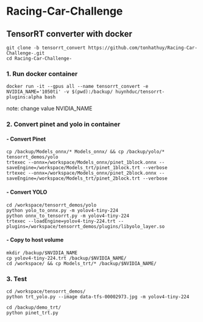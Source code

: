 # Racing-Car-Challenge
## TensorRT converter with docker
    
    git clone -b tensorrt_convert https://github.com/tonhathuy/Racing-Car-Challenge-.git
    cd Racing-Car-Challenge-
    
### 1. Run docker container 
    docker run -it --gpus all --name tensorrt_convert -e NVIDIA_NAME='1050ti' -v $(pwd):/backup/ huynhduc/tensorrt-plugins:alpha bash

note: change value NVIDIA_NAME

### 2. Convert pinet and yolo in container

#### - Convert Pinet
    cp /backup/Models_onnx/* Models_onnx/ && cp /backup/yolo/* tensorrt_demos/yolo
    trtexec --onnx=/workspace/Models_onnx/pinet_1block.onnx --saveEngine=/workspace/Models_trt/pinet_1block.trt --verbose
    trtexec --onnx=/workspace/Models_onnx/pinet_2block.onnx --saveEngine=/workspace/Models_trt/pinet_2block.trt --verbose


#### - Convert YOLO
    cd /workspace/tensorrt_demos/yolo
    python yolo_to_onnx.py -m yolov4-tiny-224
    python onnx_to_tensorrt.py -m yolov4-tiny-224
    trtexec --loadEngine=yolov4-tiny-224.trt --plugins=/workspace/tensorrt_demos/plugins/libyolo_layer.so

#### - Copy to host volume
    mkdir /backup/$NVIDIA_NAME
    cp yolov4-tiny-224.trt /backup/$NVIDIA_NAME/
    cd /workspace/ && cp Models_trt/* /backup/$NVIDIA_NAME/
    
### 3. Test 
    
    cd /workspace/tensorrt_demos/
    python trt_yolo.py --image data-tfs-00002973.jpg -m yolov4-tiny-224
    
    cd /backup/demo_trt/
    python pinet_trt.py 
